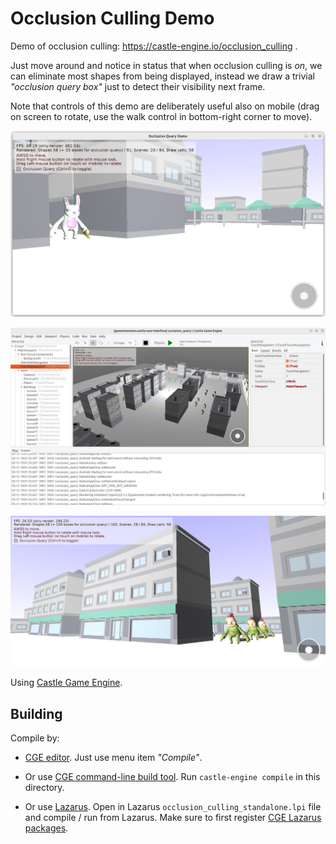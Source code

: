 # Occlusion Culling Demo

Demo of occlusion culling: https://castle-engine.io/occlusion_culling .

Just move around and notice in status that when occlusion culling is _on_, we can eliminate most shapes from being displayed, instead we draw a trivial _"occlusion query box"_ just to detect their visibility next frame.

Note that controls of this demo are deliberately useful also on mobile (drag on screen to rotate, use the walk control in bottom-right corner to move).

![Screenshot](screenshot.png)

![Screenshot from editor](screenshot_editor.png)

![Screenshot running on Android](screenshot_android.png)

Using [Castle Game Engine](https://castle-engine.io/).

## Building

Compile by:

- [CGE editor](https://castle-engine.io/manual_editor.php). Just use menu item _"Compile"_.

- Or use [CGE command-line build tool](https://castle-engine.io/build_tool). Run `castle-engine compile` in this directory.

- Or use [Lazarus](https://www.lazarus-ide.org/). Open in Lazarus `occlusion_culling_standalone.lpi` file and compile / run from Lazarus. Make sure to first register [CGE Lazarus packages](https://castle-engine.io/documentation.php).
